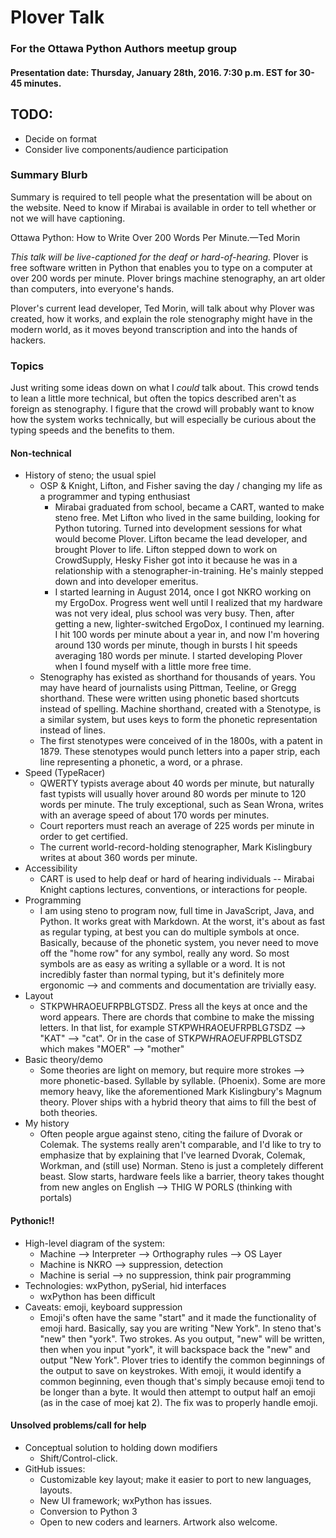 # Plover Talk

### For the Ottawa Python Authors meetup group

#### Presentation date: Thursday, January 28th, 2016. 7:30 p.m. EST for 30-45 minutes.

## TODO:

- Decide on format
- Consider live components/audience participation

### Summary Blurb

Summary is required to tell people what the presentation will be about on the website. Need to know if Mirabai is available in order to tell whether or not we will have captioning.

Ottawa Python: How to Write Over 200 Words Per Minute.—Ted Morin

*This talk will be live-captioned for the deaf or hard-of-hearing.* Plover is free software written in Python that enables you to type on a computer at over 200 words per minute. Plover brings machine stenography, an art older than computers, into everyone's hands.

Plover's current lead developer, Ted Morin, will talk about why Plover was created, how it works, and explain the role stenography might have in the modern world, as it moves beyond transcription and into the hands of hackers.

### Topics

Just writing some ideas down on what I *could* talk about. This crowd tends to lean a little more technical, but often the topics described aren't as foreign as stenography. I figure that the crowd will probably want to know how the system works technically, but will especially be curious about the typing speeds and the benefits to them.

#### Non-technical

- History of steno; the usual spiel
  + OSP & Knight, Lifton, and Fisher saving the day / changing my life as a programmer and typing enthusiast
    - Mirabai graduated from school, became a CART, wanted to make steno free. Met Lifton who lived in the same building, looking for Python tutoring. Turned into development sessions for what would become Plover. Lifton became the lead developer, and brought Plover to life. Lifton stepped down to work on CrowdSupply, Hesky Fisher got into it because he was in a relationship with a stenographer-in-training. He's mainly stepped down and into developer emeritus.
    - I started learning in August 2014, once I got NKRO working on my ErgoDox. Progress went well until I realized that my hardware was not very ideal, plus school was very busy. Then, after getting a new, lighter-switched ErgoDox, I continued my learning. I hit 100 words per minute about a year in, and now I'm hovering around 130 words per minute, though in bursts I hit speeds averaging 180 words per minute. I started developing Plover when I found myself with a little more free time.
  + Stenography has existed as shorthand for thousands of years. You may have heard of journalists using Pittman, Teeline, or Gregg shorthand. These were written using phonetic based shortcuts instead of spelling. Machine shorthand, created with a Stenotype, is a similar system, but uses keys to form the phonetic representation instead of lines.
  + The first stenotypes were conceived of in the 1800s, with a patent in 1879. These stenotypes would punch letters into a paper strip, each line representing a phonetic, a word, or a phrase.
- Speed (TypeRacer)
  + QWERTY typists average about 40 words per minute, but naturally fast typists will usually hover around 80 words per minute to 120 words per minute. The truly exceptional, such as Sean Wrona, writes with an average speed of about 170 words per minutes.
  + Court reporters must reach an average of 225 words per minute in order to get certified.
  + The current world-record-holding stenographer, Mark Kislingbury writes at about 360 words per minute.
- Accessibility
  + CART is used to help deaf or hard of hearing individuals -- Mirabai Knight captions lectures, conventions, or interactions for people.
- Programming
  + I am using steno to program now, full time in JavaScript, Java, and Python. It works great with Markdown. At the worst, it's about as fast as regular typing, at best you can do multiple symbols at once. Basically, because of the phonetic system, you never need to move off the "home row" for any symbol, really any word. So most symbols are as easy as writing a syllable or a word. It is not incredibly faster than normal typing, but it's definitely more ergonomic --> and comments and documentation are trivially easy.
- Layout
  + STKPWHRAOEUFRPBLGTSDZ. Press all the keys at once and the word appears. There are chords that combine to make the missing letters. In that list, for example ST*K*PWHR*A*OEUFRPBLG*T*SDZ --> "KAT" --> "cat". Or in the case of STK*P*W*H*RA*OE*UF*R*PBLGTSDZ which makes "MOER" --> "mother"
- Basic theory/demo
  + Some theories are light on memory, but require more strokes --> more phonetic-based. Syllable by syllable. (Phoenix). Some are more memory heavy, like the aforementioned Mark Kislingbury's Magnum theory. Plover ships with a hybrid theory that aims to fill the best of both theories.
- My history
  + Often people argue against steno, citing the failure of Dvorak or Colemak. The systems really aren't comparable, and I'd like to try to emphasize that by explaining that I've learned Dvorak, Colemak, Workman, and (still use) Norman. Steno is just a completely different beast. Slow starts, hardware feels like a barrier, theory takes thought from new angles on English --> THIG W PORLS (thinking with portals)

#### Pythonic!!

- High-level diagram of the system:
  + Machine --> Interpreter --> Orthography rules --> OS Layer
  + Machine is NKRO --> suppression, detection
  + Machine is serial --> no suppression, think pair programming
- Technologies: wxPython, pySerial, hid interfaces
  + wxPython has been difficult
- Caveats: emoji, keyboard suppression
  + Emoji's often have the same "start" and it made the functionality of emoji hard. Basically, say you are writing "New York". In steno that's "new" then "york". Two strokes. As you output, "new" will be written, then when you input "york", it will backspace back the "new" and output "New York". Plover tries to identify the common beginnings of the output to save on keystrokes. With emoji, it would identify a common beginning, even though that's simply because emoji tend to be longer than a byte. It would then attempt to output half an emoji (as in the case of moej kat 2). The fix was to properly handle emoji.

#### Unsolved problems/call for help

- Conceptual solution to holding down modifiers
  + Shift/Control-click.
- GitHub issues:
  + Customizable key layout; make it easier to port to new languages, layouts.
  + New UI framework; wxPython has issues.
  + Conversion to Python 3
  + Open to new coders and learners. Artwork also welcome.
